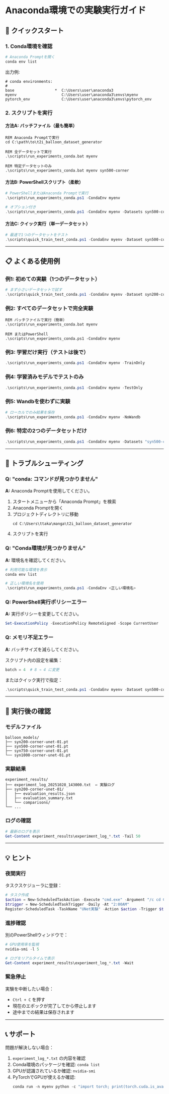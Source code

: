 # Anaconda環境での実験実行ガイド

## 🚀 クイックスタート

### 1. Conda環境を確認

```powershell
# Anaconda Promptを開く
conda env list
```

出力例:
```
# conda environments:
#
base                  *  C:\Users\user\anaconda3
myenv                    C:\Users\user\anaconda3\envs\myenv
pytorch_env              C:\Users\user\anaconda3\envs\pytorch_env
```

### 2. スクリプトを実行

#### 方法A: バッチファイル（最も簡単）

```batch
REM Anaconda Promptで実行
cd C:\path\to\t2i_balloon_dataset_generator

REM 全データセットで実行
.\scripts\run_experiments_conda.bat myenv

REM 特定データセットのみ
.\scripts\run_experiments_conda.bat myenv syn500-corner
```

#### 方法B: PowerShellスクリプト（柔軟）

```powershell
# PowerShellまたはAnaconda Promptで実行
.\scripts\run_experiments_conda.ps1 -CondaEnv myenv

# オプション付き
.\scripts\run_experiments_conda.ps1 -CondaEnv myenv -Datasets syn500-corner -TrainOnly
```

#### 方法C: クイック実行（単一データセット）

```powershell
# 最速で1つのデータセットをテスト
.\scripts\quick_train_test_conda.ps1 -CondaEnv myenv -Dataset syn500-corner
```

---

## 📋 よくある使用例

### 例1: 初めての実験（1つのデータセット）

```powershell
# まず小さいデータセットで試す
.\scripts\quick_train_test_conda.ps1 -CondaEnv myenv -Dataset syn200-corner
```

### 例2: すべてのデータセットで完全実験

```batch
REM バッチファイルで実行（簡単）
.\scripts\run_experiments_conda.bat myenv

REM またはPowerShell
.\scripts\run_experiments_conda.ps1 -CondaEnv myenv
```

### 例3: 学習だけ実行（テストは後で）

```powershell
.\scripts\run_experiments_conda.ps1 -CondaEnv myenv -TrainOnly
```

### 例4: 学習済みモデルでテストのみ

```powershell
.\scripts\run_experiments_conda.ps1 -CondaEnv myenv -TestOnly
```

### 例5: Wandbを使わずに実験

```powershell
# ローカルでのみ結果を保存
.\scripts\run_experiments_conda.ps1 -CondaEnv myenv -NoWandb
```

### 例6: 特定の2つのデータセットだけ

```powershell
.\scripts\run_experiments_conda.ps1 -CondaEnv myenv -Datasets "syn500-corner,syn1000-corner"
```

---

## 🔧 トラブルシューティング

### Q: "conda: コマンドが見つかりません"

**A:** Anaconda Promptを使用してください。

1. スタートメニューから「Anaconda Prompt」を検索
2. Anaconda Promptを開く
3. プロジェクトディレクトリに移動
   ```batch
   cd C:\Users\ttaka\manga\t2i_balloon_dataset_generator
   ```
4. スクリプトを実行

### Q: "Conda環境が見つかりません"

**A:** 環境名を確認してください。

```powershell
# 利用可能な環境を表示
conda env list

# 正しい環境名を使用
.\scripts\run_experiments_conda.ps1 -CondaEnv <正しい環境名>
```

### Q: PowerShell実行ポリシーエラー

**A:** 実行ポリシーを変更してください。

```powershell
Set-ExecutionPolicy -ExecutionPolicy RemoteSigned -Scope CurrentUser
```

### Q: メモリ不足エラー

**A:** バッチサイズを減らしてください。

スクリプト内の設定を編集：
```powershell
batch = 4  # 8 → 4 に変更
```

またはクイック実行で指定：
```powershell
.\scripts\quick_train_test_conda.ps1 -CondaEnv myenv -Dataset syn500-corner -Batch 4
```

---

## 📁 実行後の確認

### モデルファイル

```
balloon_models/
├── syn200-corner-unet-01.pt
├── syn500-corner-unet-01.pt
├── syn750-corner-unet-01.pt
└── syn1000-corner-unet-01.pt
```

### 実験結果

```
experiment_results/
├── experiment_log_20251028_143000.txt  ← 実験ログ
├── syn200-corner-unet-01/
│   ├── evaluation_results.json
│   ├── evaluation_summary.txt
│   └── comparisons/
└── ...
```

### ログの確認

```powershell
# 最新のログを表示
Get-Content experiment_results\experiment_log_*.txt -Tail 50
```

---

## 💡 ヒント

### 夜間実行

タスクスケジューラに登録：
```powershell
# タスク作成
$action = New-ScheduledTaskAction -Execute "cmd.exe" -Argument "/c cd C:\path\to\project && scripts\run_experiments_conda.bat myenv"
$trigger = New-ScheduledTaskTrigger -Daily -At "2:00AM"
Register-ScheduledTask -TaskName "UNet実験" -Action $action -Trigger $trigger
```

### 進捗確認

別のPowerShellウィンドウで：
```powershell
# GPU使用率を監視
nvidia-smi -l 5

# ログをリアルタイムで表示
Get-Content experiment_results\experiment_log_*.txt -Wait
```

### 緊急停止

実験を中断したい場合：
- `Ctrl + C` を押す
- 現在のエポックが完了してから停止します
- 途中までの結果は保存されます

---

## 📞 サポート

問題が解決しない場合：

1. `experiment_log_*.txt` の内容を確認
2. Conda環境のパッケージを確認: `conda list`
3. GPUが認識されているか確認: `nvidia-smi`
4. PyTorchでGPUが使えるか確認:
   ```powershell
   conda run -n myenv python -c "import torch; print(torch.cuda.is_available())"
   ```
